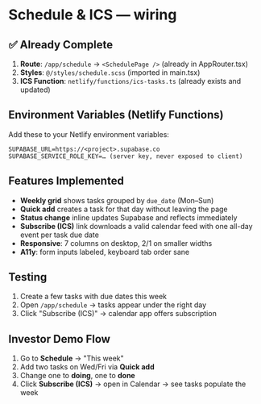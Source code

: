 # Schedule & ICS — wiring

## ✅ Already Complete

1. **Route**: `/app/schedule` → `<SchedulePage />` (already in AppRouter.tsx)
2. **Styles**: `@/styles/schedule.scss` (imported in main.tsx)
3. **ICS Function**: `netlify/functions/ics-tasks.ts` (already exists and updated)

## Environment Variables (Netlify Functions)

Add these to your Netlify environment variables:

```
SUPABASE_URL=https://<project>.supabase.co
SUPABASE_SERVICE_ROLE_KEY=… (server key, never exposed to client)
```

## Features Implemented

- **Weekly grid** shows tasks grouped by `due_date` (Mon–Sun)
- **Quick add** creates a task for that day without leaving the page
- **Status change** inline updates Supabase and reflects immediately
- **Subscribe (ICS)** link downloads a valid calendar feed with one all-day event per task due date
- **Responsive**: 7 columns on desktop, 2/1 on smaller widths
- **A11y**: form inputs labeled, keyboard tab order sane

## Testing

1. Create a few tasks with due dates this week
2. Open `/app/schedule` → tasks appear under the right day
3. Click "Subscribe (ICS)" → calendar app offers subscription

## Investor Demo Flow

1. Go to **Schedule** → "This week"
2. Add two tasks on Wed/Fri via **Quick add**
3. Change one to **doing**, one to **done**
4. Click **Subscribe (ICS)** → open in Calendar → see tasks populate the week
